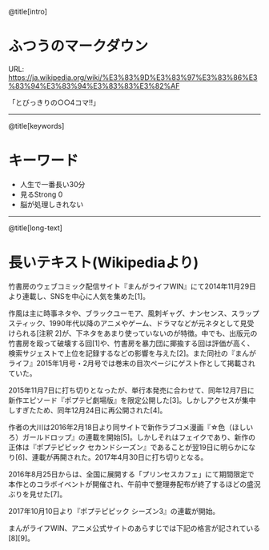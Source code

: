 @title[intro]

# ふつうのマークダウン

URL: https://ja.wikipedia.org/wiki/%E3%83%9D%E3%83%97%E3%83%86%E3%83%94%E3%83%94%E3%83%83%E3%82%AF

「とびっきりの○○4コマ!!」

---

@title[keywords]

# キーワード

- 人生で一番長い30分
- 見るStrong 0
- 脳が処理しきれない

---

@title[long-text]

# 長いテキスト(Wikipediaより)

竹書房のウェブコミック配信サイト『まんがライフWIN』にて2014年11月29日より連載し、SNSを中心に人気を集めた[1]。

作風は主に時事ネタや、ブラックユーモア、風刺ギャグ、ナンセンス、スラップスティック、1990年代以降のアニメやゲーム、ドラマなどが元ネタとして見受けられる[注釈 2]が、下ネタをあまり使っていないのが特徴。中でも、出版元の竹書房を殴って破壊する回[1]や、竹書房を暴力団に揶揄する回は評価が高く、検索サジェストで上位を記録するなどの影響を与えた[2]。また同社の『まんがライフ』2015年1月号・2月号では巻末の目次ページにゲスト作として掲載されていた。

2015年11月7日に打ち切りとなったが、単行本発売に合わせて、同年12月7日に新作エピソード『ポプテピ劇場版』を限定公開した[3]。しかしアクセスが集中しすぎたため、同年12月24日に再公開された[4]。

作者の大川は2016年2月18日より同サイトで新作ラブコメ漫画『☆色（ほしいろ）ガールドロップ』の連載を開始[5]。しかしそれはフェイクであり、新作の正体は『ポプテピピック セカンドシーズン』であることが翌19日に明らかになり[6]、連載が再開された。2017年4月30日に打ち切りとなる。

2016年8月25日からは、全国に展開する「プリンセスカフェ」にて期間限定で本作とのコラボイベントが開催され、午前中で整理券配布が終了するほどの盛況ぶりを見せた[7]。

2017年10月10日より『ポプテピピック シーズン3』の連載が開始。

まんがライフWIN、アニメ公式サイトのあらすじでは下記の格言が記されている[8][9]。
